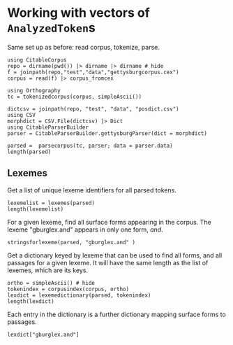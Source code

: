 # Working with vectors of `AnalyzedToken`s


Same set up as before: read corpus, tokenize, parse.

```@setup vectors
using CitableCorpus
repo = dirname(pwd()) |> dirname |> dirname # hide
f = joinpath(repo,"test","data","gettysburgcorpus.cex") 
corpus = read(f) |> corpus_fromcex

using Orthography
tc = tokenizedcorpus(corpus, simpleAscii())

dictcsv = joinpath(repo, "test", "data", "posdict.csv") 
using CSV
morphdict = CSV.File(dictcsv) |> Dict
using CitableParserBuilder
parser = CitableParserBuilder.gettysburgParser(dict = morphdict)
```


```@example vectors
parsed =  parsecorpus(tc, parser; data = parser.data)
length(parsed)
```


## Lexemes

Get a list of unique lexeme identifiers for all parsed tokens.

```@example vectors
lexemelist = lexemes(parsed)
length(lexemelist)
```

For a given lexeme, find all surface forms appearing in the corpus.  The lexeme "gburglex.and" appears in only one form, *and*.
```@example vectors
stringsforlexeme(parsed, "gburglex.and" )
```

Get a dictionary keyed by lexeme that can be used to find all forms, and all passages
for a given lexeme.  It will have the same length as the list of lexemes, which are its keys.


```@example vectors
ortho = simpleAscii() # hide
tokenindex = corpusindex(corpus, ortho)
lexdict = lexemedictionary(parsed, tokenindex)
length(lexdict)
```

Each entry in the dictionary is a further dictionary mapping surface forms to passages.

```@example vectors
lexdict["gburglex.and"]
```
